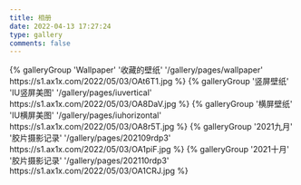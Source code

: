 ```yaml
---
title: 相册
date: 2022-04-13 17:27:24
type: gallery
comments: false
---
```


<div class="gallery-group-main">
{% galleryGroup 'Wallpaper' '收藏的壁纸' '/gallery/pages/wallpaper' https://s1.ax1x.com/2022/05/03/OAt6T1.jpg %}
{% galleryGroup '竖屏壁纸' 'IU竖屏美图' '/gallery/pages/iuvertical' https://s1.ax1x.com/2022/05/03/OA8DaV.jpg %}
{% galleryGroup '横屏壁纸' 'IU横屏美图' '/gallery/pages/iuhorizontal' https://s1.ax1x.com/2022/05/03/OA8r5T.jpg %}
{% galleryGroup '2021九月' '胶片摄影记录' '/gallery/pages/202109rdp3' https://s1.ax1x.com/2022/05/03/OA1piF.jpg %}
{% galleryGroup '2021十月' '胶片摄影记录' '/gallery/pages/202110rdp3' https://s1.ax1x.com/2022/05/03/OA1CRJ.jpg %}
</div>
